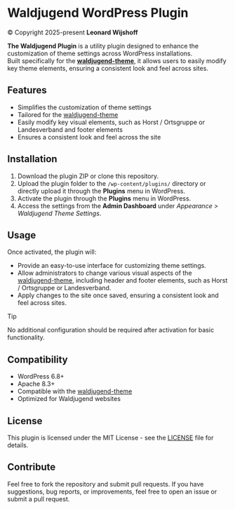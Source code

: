 # Waldjugend WordPress Plugin

&copy; Copyright 2025-present **Leonard Wijshoff**

**The Waldjugend Plugin** is a utility plugin designed to enhance the customization of theme settings across WordPress installations.  
Built specifically for the [**waldjugend-theme**](https://github.com/lwijshoff/waldjugend-theme), it allows users to easily modify key theme elements, ensuring a consistent look and feel across sites.

## Features

- Simplifies the customization of theme settings
- Tailored for the [waldjugend-theme](https://github.com/lwijshoff/waldjugend-theme)
- Easily modify key visual elements, such as Horst / Ortsgruppe or Landesverband and footer elements
- Ensures a consistent look and feel across the site

## Installation

1. Download the plugin ZIP or clone this repository.
2. Upload the plugin folder to the `/wp-content/plugins/` directory or directly upload it through the **Plugins** menu in WordPress.
3. Activate the plugin through the **Plugins** menu in WordPress.
4. Access the settings from the **Admin Dashboard** under _Appearance > Waldjugend Theme Settings_.

## Usage

Once activated, the plugin will:
- Provide an easy-to-use interface for customizing theme settings.
- Allow administrators to change various visual aspects of the [waldjugend-theme](https://github.com/lwijshoff/waldjugend-theme), including header and footer elements, such as Horst / Ortsgruppe or Landesverband.
- Apply changes to the site once saved, ensuring a consistent look and feel across sites.

> [!TIP]
> No additional configuration should be required after activation for basic functionality.

## Compatibility

- WordPress 6.8+
- Apache 8.3+
- Compatible with the [waldjugend-theme](https://github.com/lwijshoff/waldjugend-theme)
- Optimized for Waldjugend websites

## License

This plugin is licensed under the MIT License - see the [LICENSE](LICENSE) file for details.

## Contribute

Feel free to fork the repository and submit pull requests. If you have suggestions, bug reports, or improvements, feel free to open an issue or submit a pull request.